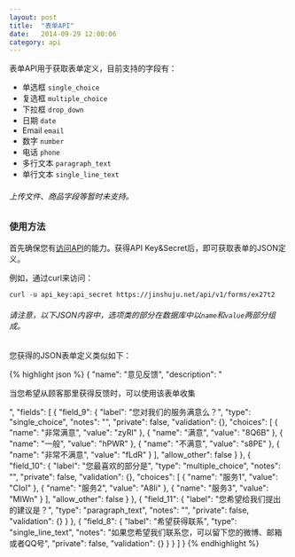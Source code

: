 ```yaml
---
layout: post
title:  "表单API"
date:   2014-09-29 12:00:06
category: api
---
```


表单API用于获取表单定义，目前支持的字段有：

* 单选框 `single_choice`
* 复选框 `multiple_choice`
* 下拉框 `drop_down`
* 日期 `date`
* Email `email`
* 数字 `number`
* 电话 `phone`
* 多行文本 `paragraph_text`
* 单行文本 `single_line_text`

###### 上传文件、商品字段等暂时未支持。

### 使用方法 

首先确保您有[访问API](api-auth.html)的能力。获得API Key&Secret后，即可获取表单的JSON定义。

例如，通过curl来访问：

`curl -u api_key:api_secret https://jinshuju.net/api/v1/forms/ex27t2`

###### 请注意，以下JSON内容中，选项类的部分在数据库中以`name`和`value`两部分组成。   

您获得的JSON表单定义类似如下：

{% highlight json %}
{
    "name": "意见反馈",
    "description": "<p>当您希望从顾客那里获得反馈时，可以使用该表单收集</p>",
    "fields": [
        {
            "field_9": {
                "label": "您对我们的服务满意么？",
                "type": "single_choice",
                "notes": "",
                "private": false,
                "validation": {},
                "choices": [
                    {
                        "name": "非常满意",
                        "value": "zyRl"
                    },
                    {
                        "name": "满意",
                        "value": "8Q6B"
                    },
                    {
                        "name": "一般",
                        "value": "hPWR"
                    },
                    {
                        "name": "不满意",
                        "value": "s8PE"
                    },
                    {
                        "name": "非常不满意",
                        "value": "fLdR"
                    }
                ],
                "allow_other": false
            }
        },
        {
            "field_10": {
                "label": "您最喜欢的部分是",
                "type": "multiple_choice",
                "notes": "",
                "private": false,
                "validation": {},
                "choices": [
                    {
                        "name": "服务1",
                        "value": "CIoI"
                    },
                    {
                        "name": "服务2",
                        "value": "A8li"
                    },
                    {
                        "name": "服务3",
                        "value": "MIWn"
                    }
                ],
                "allow_other": false
            }
        },
        {
            "field_11": {
                "label": "您希望给我们提出的建议是？",
                "type": "paragraph_text",
                "notes": "",
                "private": false,
                "validation": {}
            }
        },
        {
            "field_8": {
                "label": "希望获得联系",
                "type": "single_line_text",
                "notes": "如果您希望我们联系您，可以留下您的微博、邮箱或者QQ号",
                "private": false,
                "validation": {}
            }
        }
    ]
}
{% endhighlight %}
